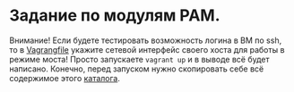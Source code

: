 # Задание по модулям PAM.

Внимание! Если будете тестировать возможность логина в ВМ по ssh, то в [Vagrangfile](Vagrangfile) укажите сетевой интерфейс своего хоста для работы в режиме моста!
Просто запускаете `vagrant up` и в выводе всё будет написано. Конечно, перед запуском нужно скопировать себе всё содержимое этого [каталога]().